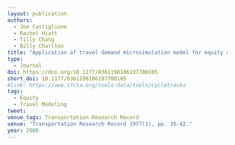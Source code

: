 ```yaml
---
layout: publication
authors:
  - Joe Castiglione
  - Rachel Hiatt
  - Tilly Chang
  - Billy Charlton
title: "Application of travel demand microsimulation model for equity analysis"
type:
  - Journal
doi: https://doi.org/10.1177/0361198106197700105
short_doi: 10.1177/0361198106197700105
#link: https://www.sfcta.org/tools-data/tools/cycletracks
tags:
  - Equity
  - Travel Modeling
tweet:
venue_tags: Transportation Research Record
venue: "Transportation Research Record 1977(1), pp. 35-42."
year: 2006
---
```


